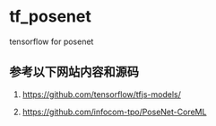 # tf_posenet
tensorflow for posenet

## 参考以下网站内容和源码

1.  https://github.com/tensorflow/tfjs-models/

2.  https://github.com/infocom-tpo/PoseNet-CoreML
